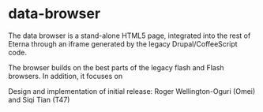 # data-browser
The data browser is a stand-alone HTML5 page, integrated into the rest of Eterna through an iframe generated by the legacy Drupal/CoffeeScript code.

The browser builds on the best parts of the legacy flash and Flash browsers.  In addition, it focuses on





Design and implementation of initial release: Roger Wellington-Oguri (Omei) and Siqi Tian (T47) 
